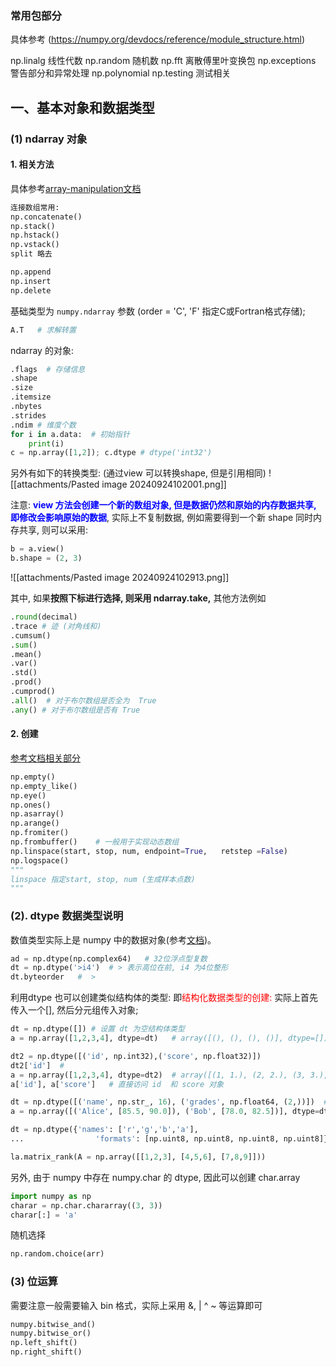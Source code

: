 ### 常用包部分
具体参考 (https://numpy.org/devdocs/reference/module_structure.html)

np.linalg 线性代数 
np.random 随机数
np.fft 离散傅里叶变换包
np.exceptions 警告部分和异常处理
np.polynomial 
np.testing 测试相关  

## 一、基本对象和数据类型
### (1) ndarray 对象
#### 1. 相关方法
具体参考[array-manipulation文档](https://numpy.org/devdocs/reference/routines.array-manipulation.html) 

```python
连接数组常用:
np.concatenate() 
np.stack()
np.hstack() 
np.vstack()
split 略去
```

```python
np.append 
np.insert 
np.delete  

```

基础类型为 `numpy.ndarray` 参数 (order = 'C', 'F' 指定C或Fortran格式存储); 
```python
A.T   # 求解转置
```
ndarray 的对象: 
```python 
.flags  # 存储信息
.shape 
.size 
.itemsize  
.nbytes 
.strides
.ndim # 维度个数
for i in a.data:  # 初始指针
    print(i) 
c = np.array([1,2]); c.dtype # dtype('int32') 
```

另外有如下的转换类型: (通过view 可以转换shape, 但是引用相同)
![[attachments/Pasted image 20240924102001.png]]

注意: <b><mark style="background: transparent; color: blue">view 方法会创建一个新的数组对象, 但是数据仍然和原始的内存数据共享, 即修改会影响原始的数据</mark></b>, 实际上不复制数据, 例如需要得到一个新 shape 同时内存共享, 则可以采用:
```python
b = a.view()
b.shape = (2, 3)
```

![[attachments/Pasted image 20240924102913.png]]

其中, 如果**按照下标进行选择, 则采用 ndarray.take,** 其他方法例如 
```python
.round(decimal)
.trace # 迹 (对角线和)
.cumsum()
.sum()
.mean()
.var()
.std()
.prod()
.cumprod()
.all()  # 对于布尔数组是否全为  True 
.any() # 对于布尔数组是否有 True 
```

#### 2. 创建
[参考文档相关部分](https://numpy.org/devdocs/reference/routines.array-creation.html) 
```python
np.empty()
np.empty_like()
np.eye() 
np.ones()
np.asarray()
np.arange()
np.fromiter()
np.frombuffer()    # 一般用于实现动态数组
np.linspace(start, stop, num, endpoint=True,   retstep =False)  
np.logspace()
"""
linspace 指定start, stop, num (生成样本点数)
"""
```

### (2). dtype 数据类型说明
数值类型实际上是 numpy 中的数据对象(参考[文档](https://numpy.org/devdocs/reference/arrays.dtypes.html#arrays-dtypes-constructing))。 
```python
ad = np.dtype(np.complex64)   # 32位浮点型复数
dt = np.dtype('>i4')  # > 表示高位在前, i4 为4位整形
dt.byteorder   #  > 
```

利用dtype 也可以创建类似结构体的类型: 即<mark style="background: transparent; color: red">结构化数据类型的创建:</mark> 实际上首先传入一个[], 然后分元组传入对象; 
```python
dt = np.dtype([]) # 设置 dt 为空结构体类型 
a = np.array([1,2,3,4], dtype=dt)   # array([(), (), (), ()], dtype=[])

```

```python
dt2 = np.dtype([('id', np.int32),('score', np.float32)])
dt2['id']  # 
a = np.array([1,2,3,4], dtype=dt2)  # array([(1, 1.), (2, 2.), (3, 3.), (4, 4.)], dtype=[('id', '<i4'), ('score', '<f4')]) ,  实际上将对应的部分映射到其中可映射的部分
a['id'], a['score']   # 直接访问 id  和 score 对象

dt = np.dtype([('name', np.str_, 16), ('grades', np.float64, (2,))])  # 两个float64的子数组
a = np.array([('Alice', [85.5, 90.0]), ('Bob', [78.0, 82.5])], dtype=dt)

dt = np.dtype({'names': ['r','g','b','a'],
...                'formats': [np.uint8, np.uint8, np.uint8, np.uint8]})
```

```Python
la.matrix_rank(A = np.array([[1,2,3], [4,5,6], [7,8,9]]))
```

另外, 由于 numpy 中存在 numpy.char 的 dtype, 因此可以创建 char.array 
```python 
import numpy as np
charar = np.char.chararray((3, 3))
charar[:] = 'a'
```


随机选择
```python
np.random.choice(arr)
```

### (3) 位运算 

需要注意一般需要输入 bin 格式，实际上采用 &, |  ^ ~ 等运算即可 
```python
numpy.bitwise_and()
numpy.bitwise_or() 
np.left_shift()
np.right_shift() 
```

